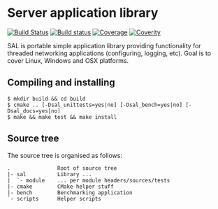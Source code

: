 # Server application library

[![Build Status](https://travis-ci.org/svens/sal.svg?branch=master)](https://travis-ci.org/svens/sal)
[![Build status](https://ci.appveyor.com/api/projects/status/2kign69ypgoy6pam/branch/master?svg=true)](https://ci.appveyor.com/project/svens/sal/branch/master)
[![Coverage](https://coveralls.io/repos/github/svens/sal/badge.svg?branch=master)](https://coveralls.io/github/svens/sal?branch=master)
[![Coverity](https://scan.coverity.com/projects/10116/badge.svg)](https://scan.coverity.com/projects/svens-sal)

SAL is portable simple application library providing functionality for
threaded networking applications (configuring, logging, etc). Goal is to cover
Linux, Windows and OSX platforms.


## Compiling and installing

    $ mkdir build && cd build
    $ cmake .. [-Dsal_unittests=yes|no] [-Dsal_bench=yes|no] [-Dsal_docs=yes|no]
    $ make && make test && make install


## Source tree

The source tree is organised as follows:

    .               Root of source tree
    |- sal          Library ...
    |  `- module    ... per module headers/sources/tests
    |- cmake        CMake helper stuff
    |- bench        Benchmarking application
    `- scripts      Helper scripts
